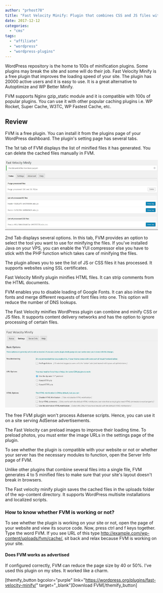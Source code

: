 ```yaml
---
author: "prhost78"
title: "Fast Velocity Minify: Plugin that combines CSS and JS files without breaking the site"
date: 2017-12-12
categories: 
  - "cms"
tags: 
  - "affiliate"
  - "wordpress"
  - "wordpress-plugins"
---
```


WordPress repository is the home to 100s of minification plugins. Some plugins may break the site and some will do their job. Fast Velocity Minify is a free plugin that improves the loading speed of your site. The plugin has 20000 active users and it is easy to use. It is a great alternative to Autoptimize and WP Better Minify.

FVM supports Nginx gzip\_static module and it is compatible with 100s of popular plugins. You can use it with other popular caching plugins i.e. WP Rocket, Super Cache, W3TC, WP Fastest Cache, etc.

## Review

FVM is a free plugin. You can install it from the plugins page of your WordPress dashboard. The plugin's setting page has several tabs.

The 1st tab of FVM displays the list of minified files it has generated. You can delete the cached files manually in FVM.

![Fast Velocity Minify](images/Fast-Velocity-Minify-2.jpeg)

2nd Tab displays several options. In this tab, FVM provides an option to select the tool you want to use for minifying the files. If you've installed Java on your VPS, you can enable the YUI compressor else you have to stick with the PHP function which takes care of minifying the files.

The plugin allows you to see the list of JS or CSS files it has processed. It supports websites using SSL certificates.

Fast Velocity Minify plugin minifies HTML files. It can strip comments from the HTML documents.

FVM enables you to disable loading of Google Fonts. It can also inline the fonts and merge different requests of font files into one. This option will reduce the number of DNS lookups.

The Fast Velocity minifies WordPress plugin can combine and minify CSS or JS files. It supports content delivery networks and has the option to ignore processing of certain files.

![Fast Velocity Minify](images/Fast-Velocity-Minify.jpeg)

The free FVM plugin won't process Adsense scripts. Hence, you can use it on a site serving AdSense advertisements.

The Fast Velocity can preload images to improve their loading time. To preload photos, you must enter the image URLs in the settings page of the plugin.

To see whether the plugin is compatible with your website or not or whether your server has the necessary modules to function, open the Server Info page of FVM.

Unlike other plugins that combine several files into a single file, FVM generates 4 to 5 minified files to make sure that your site's layout doesn't break in browsers.

The Fast velocity minify plugin saves the cached files in the uploads folder of the wp-content directory. It supports WordPress multisite installations and localized scripts.

### How to know whether FVM is working or not?

To see whether the plugin is working on your site or not, open the page of your website and view its source code. Now, press ctrl and f keys together. Type the word FVM. If you see URL of this type http://example.com/wp-content/uploads/fvm/cache/, sit back and relax because FVM is working on your site.

#### Does FVM works as advertised

If configured correctly, FVM can reduce the page size by 40 or 50%. I've used this plugin on my sites. It worked like a charm.

\[themify\_button bgcolor="purple" link="https://wordpress.org/plugins/fast-velocity-minify/" target="\_blank"\]Download FVM\[/themify\_button\]
